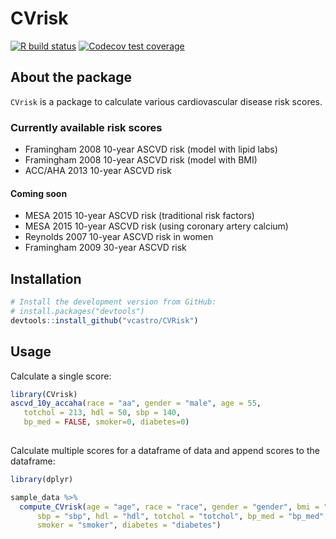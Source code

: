 
# CVrisk

<!-- badges: start -->
[![R build status](https://github.com/vcastro/CVrisk/workflows/R-CMD-check/badge.svg)](https://github.com/vcastro/CVrisk/actions)
[![Codecov test coverage](https://codecov.io/gh/vcastro/CVrisk/branch/master/graph/badge.svg)](https://codecov.io/gh/vcastro/CVrisk?branch=master)
<!-- badges: end -->


## About the package

`CVrisk` is a  package to calculate various cardiovascular disease risk scores. 

### Currently available risk scores

- Framingham 2008 10-year ASCVD risk (model with lipid labs)
- Framingham 2008 10-year ASCVD risk (model with BMI)
- ACC/AHA 2013 10-year ASCVD risk 

#### Coming soon

- MESA 2015 10-year ASCVD risk (traditional risk factors)
- MESA 2015 10-year ASCVD risk (using coronary artery calcium)
- Reynolds 2007 10-year ASCVD risk in women
- Framingham 2009 30-year ASCVD risk

## Installation

``` r
# Install the development version from GitHub:
# install.packages("devtools")
devtools::install_github("vcastro/CVRisk")
```

## Usage

Calculate a single score:

``` r
library(CVrisk)
ascvd_10y_accaha(race = "aa", gender = "male", age = 55, 
   totchol = 213, hdl = 50, sbp = 140, 
   bp_med = FALSE, smoker=0, diabetes=0)
   
```

Calculate multiple scores for a dataframe of data and append scores to the
dataframe:

``` r
library(dplyr)

sample_data %>% 
  compute_CVrisk(age = "age", race = "race", gender = "gender", bmi = "BMI", 
      sbp = "sbp", hdl = "hdl", totchol = "totchol", bp_med = "bp_med", 
      smoker = "smoker", diabetes = "diabetes")
```


